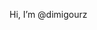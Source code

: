 Hi, I’m @dimigourz

<!---
dimigourz/dimigourz is a ✨ special ✨ repository because its `README.md` (this file) appears on your GitHub profile.
You can click the Preview link to take a look at your changes.
--->
